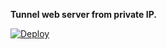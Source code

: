 **Tunnel web server from private IP.**


[![Deploy](https://www.herokucdn.com/deploy/button.svg)](https://heroku.com/deploy?template=https://github.com/atikur-rabbi/wetunnel/tree/master)


